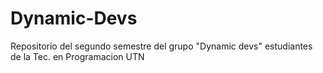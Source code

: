 # Dynamic-Devs
Repositorio del segundo semestre del grupo "Dynamic devs" estudiantes de la Tec. en Programacion UTN
